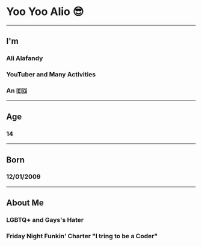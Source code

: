 # Yoo Yoo Alio 😎
--------------------------------------------------------
## I'm
### Ali Alafandy
### YouTuber and Many Activities
### An 🇪🇬
--------------------------------------------------------
## Age
### 14
--------------------------------------------------------
## Born
### 12/01/2009
--------------------------------------------------------
## About Me
### LGBTQ+ and Gays's Hater
### Friday Night Funkin' Charter "I tring to be a Coder"

<!--
**AliAlafandy/AliAlafandy** is a ✨ _special_ ✨ repository because its `README.md` (this file) appears on your GitHub profile.

Here are some ideas to get you started:

- 🔭 I’m currently working on ...
- 🌱 I’m currently learning ...
- 👯 I’m looking to collaborate on ...
- 🤔 I’m looking for help with ...
- 💬 Ask me about ...
- 📫 How to reach me: ...
- 😄 Pronouns: ...
- ⚡ Fun fact: ...
-->

